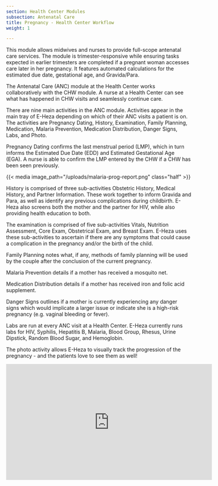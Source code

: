 ```yaml
---
section: Health Center Modules
subsection: Antenatal Care
title: Pregnancy - Health Center Workflow
weight: 1

---
```

This module allows midwives and nurses to provide full-scope antenatal care services. The module is trimester-responsive while ensuring tasks expected in earlier trimesters are completed if a pregnant woman accesses care later in her pregnancy. It features automated calculations for the estimated due date, gestational age, and Gravida/Para.

The Antenatal Care (ANC) module at the Health Center works collaboratively with the CHW module. A nurse at a Health Center can see what has happened in CHW visits and seamlessly continue care.

There are nine main activities in the ANC module. Activities appear in the main tray of E-Heza depending on which of their ANC visits a patient is on. The activities are Pregnancy Dating, History, Examination, Family Planning, Medication, Malaria Prevention, Medication Distribution, Danger Signs, Labs, and Photo.

Pregnancy Dating confirms the last menstrual period (LMP), which in turn informs the Estimated Due Date (EDD) and Estimated Gestational Age (EGA). A nurse is able to confirm the LMP entered by the CHW if a CHW has been seen previously.

{{< media image_path="/uploads/malaria-prog-report.png" class="half" >}}

History is comprised of three sub-activities Obstetric History, Medical History, and Partner Information. These work together to inform Gravida and Para, as well as identify any previous complications during childbirth. E-Heza also screens both the mother and the partner for HIV, while also providing health education to both.

The examination is comprised of five sub-activities Vitals, Nutrition Assessment, Core Exam, Obstetrical Exam, and Breast Exam. E-Heza uses these sub-activities to ascertain if there are any symptoms that could cause a complication in the pregnancy and/or the birth of the child.

Family Planning notes what, if any, methods of family planning will be used by the couple after the conclusion of the current pregnancy.

Malaria Prevention details if a mother has received a mosquito net.

Medication Distribution details if a mother has received iron and folic acid supplement.

Danger Signs outlines if a mother is currently experiencing any danger signs which would implicate a larger issue or indicate she is a high-risk pregnancy (e.g. vaginal bleeding or fever).

Labs are run at every ANC visit at a Health Center. E-Heza currently runs labs for HIV, Syphilis, Hepatitis B, Malaria, Blood Group, Rhesus, Urine Dipstick, Random Blood Sugar, and Hemoglobin.

The photo activity allows E-Heza to visually track the progression of the pregnancy - and the patients love to see them as well!

<iframe width="560" height="315" src="https://www.youtube.com/embed/H4_tBrDbS-c" title="YouTube video player" frameborder="0" allow="accelerometer; autoplay; clipboard-write; encrypted-media; gyroscope; picture-in-picture" allowfullscreen></iframe>